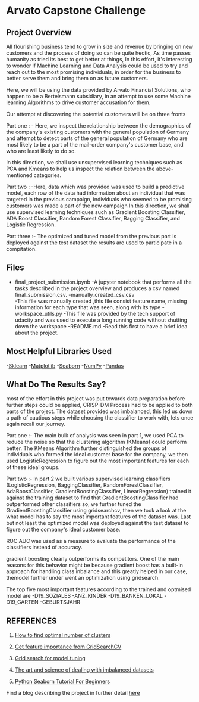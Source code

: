 # Arvato Capstone Challenge 

## Project Overview

All flourishing business tend to grow in size and revenue by bringing on new customers and the process of doing so can be quite hectic, As time passes humanity as tried its best to get better at things, In this effort, it's interesting to wonder if Machine Learning and Data Analysis could be used to try and reach out to the most promising individuals, in order for the business to better serve them and bring them on as future customers.

Here, we will be using the data provided by Arvato Financial Solutions, who happen to be a Bertelsmann subsidiary, in an attempt to use some Machine learning Algorithms to drive customer accusation for them.

Our attempt at discovering the potential customers will be on three fronts

Part one : - Here, we inspect the relationship between the demographics of the company's existing customers with the general population of Germany and attempt to detect parts of the general population of Germany who are most likely to be a part of the mail-order company's customer base, and who are least likely to do so.

In this direction, we shall use unsupervised learning techniques such as PCA and Kmeans to help us inspect the relation between the above-mentioned categories.

Part two : -Here, data which was provided was used to build a predictive model, each row of the data had information about an individual that was targeted in the previous campaign, individuals who seemed to be promising customers was made a part of the new campaign
In this direction, we shall use supervised learning techniques such as Gradient Boosting Classifier, ADA Boost Classifier, Random Forest Classifier, Bagging Classifier, and Logistic Regression.

Part three :- The optimized and tuned model from the previous part is deployed against the test dataset the results are used to participate in a  compitation.


## Files 
- final_project_submission.ipynb
	-A jupyter notebook that performs all the tasks described in the project overview and produces a csv named final_submission.csv.
-manually_created_csv.csv	
	-This file was manually created ,this file consist feature name, missing information for each type that was seen, along with its type
-workspace_utils.py
	-This file was provided by the tech support of udacity and was used to execute a long running code without shutting down the workspace
-README.md
	-Read this first to have a brief idea about the project.

## Most Helpful Libraries Used
-[Sklearn](https://scikit-learn.org/stable/)
-[Matplotlib](https://matplotlib.org/)
-[Seaborn](https://seaborn.pydata.org/)
-[NumPy](https://numpy.org/)
-[Pandas](https://pandas.pydata.org/)

## What Do The Results Say?

most of the effort in this project was put towards data preparation before further steps could be applied, CRISP-DM Process had to be applied to both parts of the project. The dataset provided was imbalanced, this led us down a path of cautious steps while choosing the classifier to work with, lets once again recall our journey.

Part one :- The main bulk of analysis was seen in part 1, we used PCA to reduce the noise so that the clustering algorithm (KMeans) could perform better. The KMeans Algorithm further distinguished the groups of individuals who formed the ideal customer base for the company, we then used LogisticRegression to figure out the most important features for each of these ideal groups.

Part two :- In part 2 we built various supervised learning classifiers (LogisticRegression, BaggingClassifier, RandomForestClassifier, AdaBoostClassifier, GradientBoostingClassifier, LinearRegression) trained it against the training dataset to find that GradientBoostingClassifier had outperformed other classifiers so, we further tuned the GradientBoostingClassifier using gridsearchcv, then we took a look at the what model has to say the most important features of the dataset was. Last but not least the optimized model was deployed against the test dataset to figure out the company's ideal customer base.

ROC AUC was used as a measure to evaluate the performance of the classifiers instead of accuracy.

gradient boosting clearly outperforms its competitors. One of the main reasons for this behavior might be because gradient boost has a built-in approach for handling class inbalance and this greatly helped in our case, themodel further under went an optimization using gridsearch.

The top five most important features according to the trained and optmised model are
-D19_SOZIALES
-ANZ_KINDER
-D19_BANKEN_LOKAL
-D19_GARTEN	
-GEBURTSJAHR

## REFERENCES
1) [How to find optimal number of clusters](https://blog.cambridgespark.com/how-to-determine-the-optimal-number-of-clusters-for-k-means-clustering-14f27070048f)

2) [Get feature importance from GridSearchCV](https://stackoverflow.com/questions/48377296/get-feature-importance-from-gridsearchcv)

3) [Grid search for model tuning ](https://towardsdatascience.com/grid-search-for-model-tuning-3319b259367e)

4) [The art and science of dealing with imbalanced datasets](https://medium.com/@humansforai/the-art-and-science-of-dealing-with-imbalanced-datasets-209b448a11c5)

5) [Python Seaborn Tutorial For Beginners](https://www.datacamp.com/community/tutorials/seaborn-python-tutorial?utm_source=adwords_ppc&utm_campaignid=1455363063&utm_adgroupid=65083631748&utm_device=c&utm_keyword=&utm_matchtype=b&utm_network=g&utm_adpostion=&utm_creative=278443377095&utm_targetid=aud-390929969673:dsa-473406580275&utm_loc_interest_ms=&utm_loc_physical_ms=9062077&gclid=CjwKCAjwtqj2BRBYEiwAqfzur1C6NlUn5QCR0AwtfJqWlmyqLcsloZYT3W6YTFwMeFFOwZUODRzhERoCcbQQAvD_BwE)

Find a blog describing the project in further detail [here](https://medium.com/@bipinbiddappa/can-meaningful-data-be-used-to-drive-customer-accusation-3c1caa89b352)
